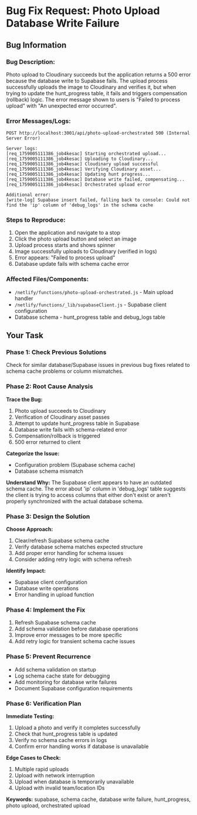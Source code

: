 # Bug Fix Request: Photo Upload Database Write Failure

## Bug Information

### Bug Description:
Photo upload to Cloudinary succeeds but the application returns a 500 error because the database write to Supabase fails. The upload process successfully uploads the image to Cloudinary and verifies it, but when trying to update the hunt_progress table, it fails and triggers compensation (rollback) logic. The error message shown to users is "Failed to process upload" with "An unexpected error occurred".

### Error Messages/Logs:
```
POST http://localhost:3001/api/photo-upload-orchestrated 500 (Internal Server Error)

Server logs:
[req_1759005111386_job4kesac] Starting orchestrated upload...
[req_1759005111386_job4kesac] Uploading to Cloudinary...
[req_1759005111386_job4kesac] Cloudinary upload successful
[req_1759005111386_job4kesac] Verifying Cloudinary asset...
[req_1759005111386_job4kesac] Updating hunt progress...
[req_1759005111386_job4kesac] Database write failed, compensating...
[req_1759005111386_job4kesac] Orchestrated upload error

Additional error:
[write-log] Supabase insert failed, falling back to console: Could not find the 'ip' column of 'debug_logs' in the schema cache
```

### Steps to Reproduce:
1. Open the application and navigate to a stop
2. Click the photo upload button and select an image
3. Upload process starts and shows spinner
4. Image successfully uploads to Cloudinary (verified in logs)
5. Error appears: "Failed to process upload"
6. Database update fails with schema cache error

### Affected Files/Components:
- `/netlify/functions/photo-upload-orchestrated.js` - Main upload handler
- `/netlify/functions/_lib/supabaseClient.js` - Supabase client configuration
- Database schema - hunt_progress table and debug_logs table

## Your Task

### Phase 1: Check Previous Solutions
Check for similar database/Supabase issues in previous bug fixes related to schema cache problems or column mismatches.

### Phase 2: Root Cause Analysis

**Trace the Bug:**
1. Photo upload succeeds to Cloudinary
2. Verification of Cloudinary asset passes
3. Attempt to update hunt_progress table in Supabase
4. Database write fails with schema-related error
5. Compensation/rollback is triggered
6. 500 error returned to client

**Categorize the Issue:**
- Configuration problem (Supabase schema cache)
- Database schema mismatch

**Understand Why:**
The Supabase client appears to have an outdated schema cache. The error about 'ip' column in 'debug_logs' table suggests the client is trying to access columns that either don't exist or aren't properly synchronized with the actual database schema.

### Phase 3: Design the Solution

**Choose Approach:**
1. Clear/refresh Supabase schema cache
2. Verify database schema matches expected structure
3. Add proper error handling for schema issues
4. Consider adding retry logic with schema refresh

**Identify Impact:**
- Supabase client configuration
- Database write operations
- Error handling in upload function

### Phase 4: Implement the Fix

1. Refresh Supabase schema cache
2. Add schema validation before database operations
3. Improve error messages to be more specific
4. Add retry logic for transient schema cache issues

### Phase 5: Prevent Recurrence

- Add schema validation on startup
- Log schema cache state for debugging
- Add monitoring for database write failures
- Document Supabase configuration requirements

### Phase 6: Verification Plan

**Immediate Testing:**
1. Upload a photo and verify it completes successfully
2. Check that hunt_progress table is updated
3. Verify no schema cache errors in logs
4. Confirm error handling works if database is unavailable

**Edge Cases to Check:**
1. Multiple rapid uploads
2. Upload with network interruption
3. Upload when database is temporarily unavailable
4. Upload with invalid team/location IDs

**Keywords:** supabase, schema cache, database write failure, hunt_progress, photo upload, orchestrated upload